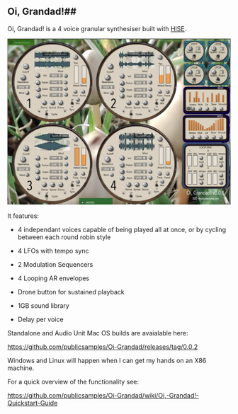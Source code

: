 ## **Oi, Grandad!**##

Oi, Grandad! is a 4 voice granular synthesiser built with [HISE](http://hise.audio). 

![enter image description here](https://github.com/publicsamples/Oi-Grandad/blob/main/oi%20grandad/oigrandad.png?raw=true)

It features:

 - 4 independant voices capable of being played all at once, or by
   cycling between each round robin style

 - 4 LFOs with tempo sync
 -  2 Modulation Sequencers  
 - 4 Looping AR envelopes 
 -  Drone button for sustained playback
 -   1GB sound library
 - Delay per voice

Standalone and Audio Unit Mac OS builds are avaialable here:

https://github.com/publicsamples/Oi-Grandad/releases/tag/0.0.2

Windows and Linux will happen when I can get my hands on an X86 machine. 

For a quick overview of the functionality see:

https://github.com/publicsamples/Oi-Grandad/wiki/Oi,-Grandad!-Quickstart-Guide

